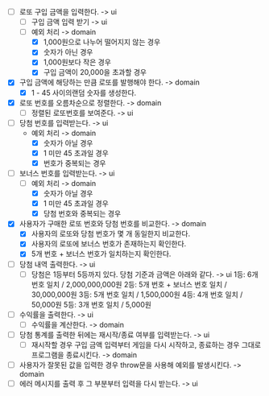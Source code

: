 - [ ] 로또 구입 금액을 입력한다. -> ui
  - [ ] 구입 금액 입력 받기 -> ui
  - [ ] 예외 처리 -> domain
    - [x] 1,000원으로 나누어 떨어지지 않는 경우
    - [x] 숫자가 아닌 경우
    - [x] 1,000원보다 작은 경우
    - [x] 구입 금액이 20,000을 초과할 경우
- [x] 구입 금액에 해당하는 만큼 로또를 발행해야 한다. -> domain
  - [x] 1 - 45 사이의랜덤 숫자를 생성한다.
- [x] 로또 번호를 오름차순으로 정렬한다. -> domain
  - [ ] 정렬된 로또번호를 보여준다. -> ui
- [ ] 당첨 번호를 입력받는다. -> ui
  - 예외 처리 -> domain
    - [x] 숫자가 아닐 경우
    - [x] 1 미만 45 초과일 경우
    - [x] 번호가 중복되는 경우
- [ ] 보너스 번호를 입력받는다. -> ui
  - [ ] 예외 처리 -> domain
    - [x] 숫자가 아닐 경우
    - [x] 1 미만 45 초과일 경우
    - [x] 당첨 번호와 중복되는 경우
- [x] 사용자가 구매한 로또 번호와 당첨 번호를 비교한다. -> domain
  - [x] 사용자의 로또와 당첨 번호가 몇 개 동일한지 비교한다.
  - [x] 사용자의 로또에 보너스 번호가 존재하는지 확인한다.
  - [x] 5개 번호 + 보너스 번호가 일치하는지 확인한다.
- [ ] 당첨 내역 출력한다. -> ui
  - [ ] 당첨은 1등부터 5등까지 있다. 당첨 기준과 금액은 아래와 같다. -> ui
        1등: 6개 번호 일치 / 2,000,000,000원
        2등: 5개 번호 + 보너스 번호 일치 / 30,000,000원
        3등: 5개 번호 일치 / 1,500,000원
        4등: 4개 번호 일치 / 50,000원
        5등: 3개 번호 일치 / 5,000원
- [ ] 수익률을 출력한다. -> ui
  - [ ] 수익률을 계산한다. -> domain
- [ ] 당첨 통계를 출력한 뒤에는 재시작/종료 여부를 입력받는다. -> ui
  - [ ] 재시작할 경우 구입 금액 입력부터 게임을 다시 시작하고, 종료하는 경우 그대로 프로그램을 종료시킨다. -> domain
- [ ] 사용자가 잘못된 값을 입력한 경우 throw문을 사용해 예외를 발생시킨다. -> domain
- [ ] 에러 메시지를 출력 후 그 부분부터 입력을 다시 받는다. -> ui

